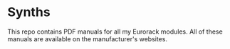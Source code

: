 # Synths

This repo contains PDF manuals for all my Eurorack modules. All of these manuals are available on the manufacturer's websites.
